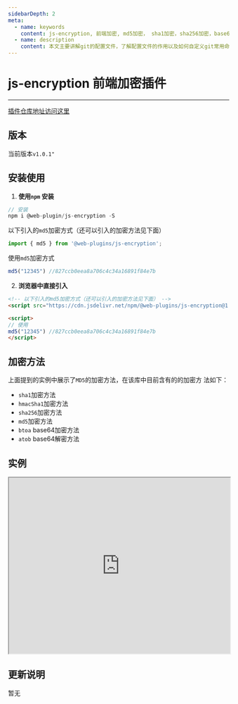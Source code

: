 ```yaml
---
sidebarDepth: 2
meta:
  - name: keywords
    content: js-encryption, 前端加密, md5加密， sha1加密，sha256加密，base64加密
  - name: description
    content: 本文主要讲解git的配置文件，了解配置文件的作用以及如何自定义git常用命令，来方便我们使用git管理项目
---
```


# js-encryption 前端加密插件

---

[插件仓库地址访问这里](https://github.com/webxiaoma/web-plugins/tree/master/packages/js-encryption)


## 版本

当前版本`v1.0.1"` 

## 安装使用

1. **使用`npm` 安装**

```js
// 安装
npm i @web-plugin/js-encryption -S

```

 以下引入的`md5`加密方式（还可以引入的加密方法见下面） 

```js
import { md5 } from '@web-plugins/js-encryption';
```

使用`md5`加密方式
```js
md5("12345") //827ccb0eea8a706c4c34a16891f84e7b
```


2. **浏览器中直接引入**

```html
<!-- 以下引入的md5加密方式（还可以引入的加密方法见下面） -->
<script src="https://cdn.jsdelivr.net/npm/@web-plugins/js-encryption@1.0.1/lib/md5.min.js"></script>

<script>
// 使用
md5("12345") //827ccb0eea8a706c4c34a16891f84e7b
</script>
```

## 加密方法

上面提到的实例中展示了`MD5`的加密方法，在该库中目前含有的的加密方  法如下：

- `sha1`加密方法 
- `hmacSha1`加密方法
- `sha256`加密方法
- `md5`加密方法
- `btoa` base64加密方法
- `atob` base64解密方法


## 实例

<iframe src="https://webxiaoma.github.io/web-plugins/packages/js-encryption/example/index.html" width="100%" height="400px"></iframe>

## 更新说明


暂无 